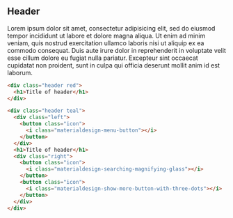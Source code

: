 [showdoc_index]: 450
[showdoc_group]: components

## Header

Lorem ipsum dolor sit amet, consectetur adipisicing elit, sed do eiusmod tempor incididunt ut labore et dolore magna aliqua. Ut enim ad minim veniam, quis nostrud exercitation ullamco laboris nisi ut aliquip ex ea commodo consequat. Duis aute irure dolor in reprehenderit in voluptate velit esse cillum dolore eu fugiat nulla pariatur. Excepteur sint occaecat cupidatat non proident, sunt in culpa qui officia deserunt mollit anim id est laborum.

``` html
<div class="header red">
  <h1>Title of header</h1>
</div>
```

``` html
<div class="header teal">
  <div class="left">
    <button class="icon">
      <i class="materialdesign-menu-button"></i>
    </button>
  </div>
  <h1>Title of header</h1>
  <div class="right">
    <button class="icon">
      <i class="materialdesign-searching-magnifying-glass"></i>
    </button>
    <button class="icon">
      <i class="materialdesign-show-more-button-with-three-dots"></i>
    </button>
  </div>
</div>
```

